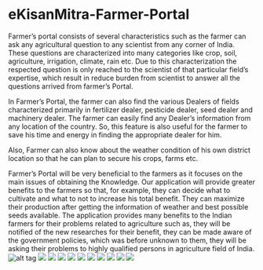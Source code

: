 # eKisanMitra-Farmer-Portal
Farmer’s portal consists of several characteristics such as the farmer can ask any agricultural question to any scientist from any corner of India. 
These questions are characterized into many categories like crop, soil, agriculture, irrigation, climate, rain etc. Due to this characterization the respected question is only reached to the scientist of that particular field’s expertise, which result in reduce burden from scientist to answer all the questions arrived from farmer’s Portal.

In Farmer’s Portal, the farmer can also find the various Dealers of fields characterized primarily in fertilizer dealer, pesticide dealer, seed dealer and machinery dealer.
The farmer can easily find any Dealer’s information from any location of the country. So, this feature is also useful for the farmer to save his time and energy in finding the appropriate dealer for him.

Also, Farmer can also know about the weather condition of his own district location so that he can plan to secure his crops, farms etc.

Farmer’s Portal will be very beneficial to the farmers as it focuses on the main issues of obtaining the Knowledge. Our application will provide greater benefits to the farmers so that, for example, they can decide what to cultivate and what to not to increase his total benefit. They can maximize their production after getting the information of weather and best possible seeds available.
The application provides many benefits to the Indian farmers for their problems related to agriculture such as, they will be notified of the new researches for their benefit, they can be made aware of the government policies, which was before unknown to them, they will be asking their problems to highly qualified persons in agriculture field of India.
![alt tag](http://imgur.com/a/EXJBu)
![]({{http://imgur.com/a/EXJBu}})
![]({{site.baseurl}}/http://imgur.com/frP2uJz)
![]({{site.baseurl}}/http://imgur.com/Q41EQKB)
![]({{site.baseurl}}/http://imgur.com/TKl2DCq)
![]({{site.baseurl}}/http://imgur.com/yJdu0ab)
![]({{site.baseurl}}/http://imgur.com/veJCEUr)
![]({{site.baseurl}}/http://imgur.com/R5R5Uea)
![]({{site.baseurl}}/http://imgur.com/p0FQfeP)
![]({{site.baseurl}}/http://imgur.com/poelRJf)
![]({{site.baseurl}}/http://imgur.com/6Fed9Oa)
